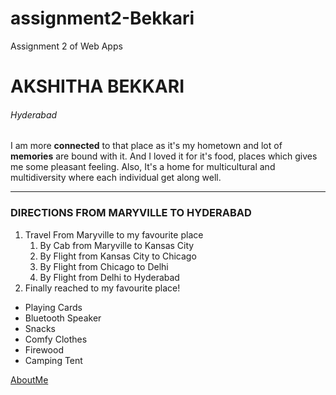 # assignment2-Bekkari
Assignment 2 of Web Apps

# AKSHITHA BEKKARI
###### Hyderabad

I am more **connected** to that place as it's my hometown and lot of **memories** are bound with it. And I loved it for it's food, places which gives me some pleasant feeling. Also, It's a home for multicultural and multidiversity where each individual get along well.

----

### DIRECTIONS FROM MARYVILLE TO HYDERABAD
1. Travel From Maryville to my favourite place
   1. By Cab from Maryville to Kansas City
   2. By Flight from Kansas City to Chicago
   3. By Flight from Chicago to Delhi
   4. By Flight from Delhi to Hyderabad 
2. Finally reached to my favourite place!
* Playing Cards
* Bluetooth Speaker
* Snacks
* Comfy Clothes
* Firewood
* Camping Tent

[AboutMe](AboutMe.md)